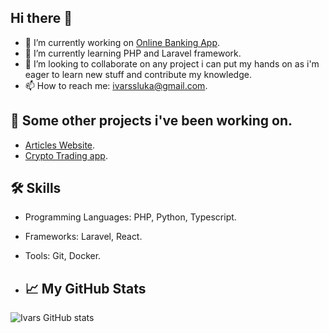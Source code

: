 ## Hi there 👋


- 🔭 I’m currently working on [Online Banking App](https://github.com/ivarssluka/onlinebank).
- 🌱 I’m currently learning PHP and Laravel framework.
- 👯 I’m looking to collaborate on any project i can put my hands on as i'm eager to learn new stuff and contribute my knowledge.
- 📫 How to reach me: [ivarssluka@gmail.com](mailto:ivarssluka@gmail.com).

## 🚀 Some other projects i've been working on.

- [Articles Website](https://github.com/ivarssluka/ArticlesWebsite).
- [Crypto Trading app](https://github.com/ivarssluka/CryptoTrade).

## 🛠️ Skills

- Programming Languages: PHP, Python, Typescript.
- Frameworks: Laravel, React.
- Tools: Git, Docker.

- ## 📈 My GitHub Stats

![Ivars GitHub stats](https://github-readme-stats.vercel.app/api?username=ivarssluka&show_icons=true&theme=radical)

